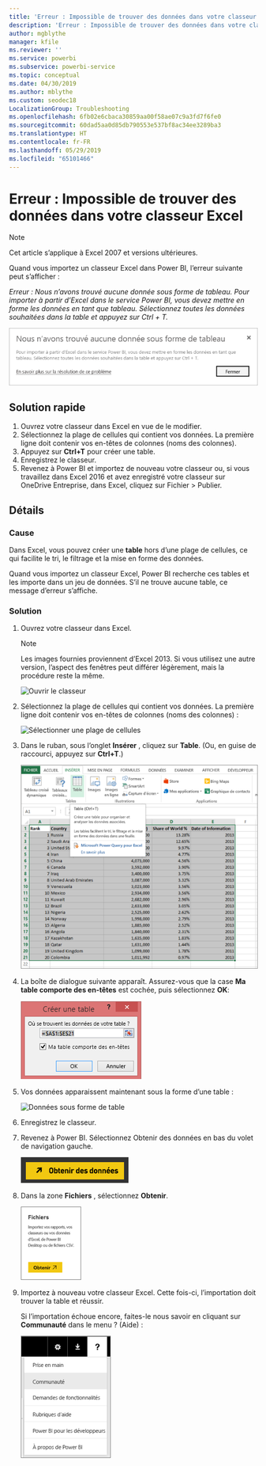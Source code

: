 ```yaml
---
title: 'Erreur : Impossible de trouver des données dans votre classeur Excel'
description: 'Erreur : Impossible de trouver des données dans votre classeur Excel'
author: mgblythe
manager: kfile
ms.reviewer: ''
ms.service: powerbi
ms.subservice: powerbi-service
ms.topic: conceptual
ms.date: 04/30/2019
ms.author: mblythe
ms.custom: seodec18
LocalizationGroup: Troubleshooting
ms.openlocfilehash: 6fb02e6cbaca30859aa00f58ae07c9a3fd7f6fe0
ms.sourcegitcommit: 60dad5aa0d85db790553e537bf8ac34ee3289ba3
ms.translationtype: HT
ms.contentlocale: fr-FR
ms.lasthandoff: 05/29/2019
ms.locfileid: "65101466"
---
```

# <a name="error-we-couldnt-find-any-data-in-your-excel-workbook"></a>Erreur : Impossible de trouver des données dans votre classeur Excel

>[!NOTE]  
>Cet article s’applique à Excel 2007 et versions ultérieures.

Quand vous importez un classeur Excel dans Power BI, l’erreur suivante peut s’afficher :

*Erreur : Nous n’avons trouvé aucune donnée sous forme de tableau. Pour importer à partir d’Excel dans le service Power BI, vous devez mettre en forme les données en tant que tableau. Sélectionnez toutes les données souhaitées dans la table et appuyez sur Ctrl + T.*

![Impossible de trouver des données dans le classeur](media/service-admin-troubleshoot-excel-workbook-data/power-bi-we-couldnt-find-any-data.png)

## <a name="quick-solution"></a>Solution rapide
1. Ouvrez votre classeur dans Excel en vue de le modifier.
2. Sélectionnez la plage de cellules qui contient vos données. La première ligne doit contenir vos en-têtes de colonnes (noms des colonnes).
3. Appuyez sur **Ctrl+T** pour créer une table.
4. Enregistrez le classeur.
5. Revenez à Power BI et importez de nouveau votre classeur ou, si vous travaillez dans Excel 2016 et avez enregistré votre classeur sur OneDrive Entreprise, dans Excel, cliquez sur Fichier > Publier.

## <a name="details"></a>Détails
### <a name="cause"></a>Cause
Dans Excel, vous pouvez créer une **table** hors d’une plage de cellules, ce qui facilite le tri, le filtrage et la mise en forme des données.

Quand vous importez un classeur Excel, Power BI recherche ces tables et les importe dans un jeu de données. S’il ne trouve aucune table, ce message d’erreur s’affiche.

### <a name="solution"></a>Solution
1. Ouvrez votre classeur dans Excel. 
    >[!NOTE]
    >Les images fournies proviennent d’Excel 2013. Si vous utilisez une autre version, l’aspect des fenêtres peut différer légèrement, mais la procédure reste la même.
    
    ![Ouvrir le classeur](media/service-admin-troubleshoot-excel-workbook-data/power-bi-troubleshoot-excel-worksheet-1.png)
2. Sélectionnez la plage de cellules qui contient vos données. La première ligne doit contenir vos en-têtes de colonnes (noms des colonnes) :
   
    ![Sélectionner une plage de cellules](media/service-admin-troubleshoot-excel-workbook-data/power-bi-troubleshoot-excel-worksheet-2.png)
3. Dans le ruban, sous l’onglet **Insérer** , cliquez sur **Table**. (Ou, en guise de raccourci, appuyez sur **Ctrl+T**.)
   
    ![Insérer une table](media/service-admin-troubleshoot-excel-workbook-data/power-bi-troubleshoot-excel-worksheet-3.png)
4. La boîte de dialogue suivante apparaît. Assurez-vous que la case **Ma table comporte des en-têtes** est cochée, puis sélectionnez **OK**:
   
    ![Créer une table](media/service-admin-troubleshoot-excel-workbook-data/power-bi-troubleshoot-excel-create-table.png)
5. Vos données apparaissent maintenant sous la forme d’une table :
   
    ![Données sous forme de table](media/service-admin-troubleshoot-excel-workbook-data/power-bi-troubleshoot-excel-table.png)
6. Enregistrez le classeur.
7. Revenez à Power BI. Sélectionnez Obtenir des données en bas du volet de navigation gauche.
   
    ![Obtenir les données](media/service-admin-troubleshoot-excel-workbook-data/power-bi-get-data.png)
8. Dans la zone **Fichiers** , sélectionnez **Obtenir**.
   
    ![Obtenir les fichiers](media/service-admin-troubleshoot-excel-workbook-data/power-bi-get-files.png)
9. Importez à nouveau votre classeur Excel. Cette fois-ci, l’importation doit trouver la table et réussir.
   
    Si l’importation échoue encore, faites-le nous savoir en cliquant sur **Communauté** dans le menu ? (Aide) :
   
    ![Lien vers la Communauté](media/service-admin-troubleshoot-excel-workbook-data/power-bi-question-menu-community.png)
